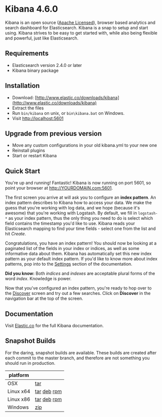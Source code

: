 # Kibana 4.6.0

Kibana  is an open source ([Apache Licensed](https://github.com/elastic/kibana/blob/master/LICENSE.md)), browser based analytics and search dashboard for Elasticsearch. Kibana is a snap to setup and start using. Kibana strives to be easy to get started with, while also being flexible and powerful, just like Elasticsearch.

## Requirements

- Elasticsearch version 2.4.0 or later
- Kibana binary package

## Installation

* Download: [http://www.elastic.co/downloads/kibana](http://www.elastic.co/downloads/kibana)
* Extract the files
* Run `bin/kibana` on unix, or `bin\kibana.bat` on Windows.
* Visit [http://localhost:5601](http://localhost:5601)


## Upgrade from previous version

* Move any custom configurations in your old kibana.yml to your new one
* Reinstall plugins
* Start or restart Kibana

## Quick Start

You're up and running! Fantastic! Kibana is now running on port 5601, so point your browser at http://YOURDOMAIN.com:5601.

The first screen you arrive at will ask you to configure an **index pattern**. An index pattern describes to Kibana how to access your data. We make the guess that you're working with log data, and we hope (because it's awesome) that you're working with Logstash. By default, we fill in `logstash-*` as your index pattern, thus the only thing you need to do is select which field contains the timestamp you'd like to use. Kibana reads your Elasticsearch mapping to find your time fields - select one from the list and hit *Create*.

Congratulations, you have an index pattern! You should now be looking at a paginated list of the fields in your index or indices, as well as some informative data about them. Kibana has automatically set this new index pattern as your default index pattern. If you'd like to know more about index patterns, pop into to the [Settings](#settings) section of the documentation.

**Did you know:** Both *indices* and *indexes* are acceptable plural forms of the word *index*. Knowledge is power.

Now that you've configured an index pattern, you're ready to hop over to the [Discover](#discover) screen and try out a few searches. Click on **Discover** in the navigation bar at the top of the screen.

## Documentation

Visit [Elastic.co](http://www.elastic.co/guide/en/kibana/current/index.html) for the full Kibana documentation.

## Snapshot Builds

For the daring, snapshot builds are available. These builds are created after each commit to the master branch, and therefore are not something you should run in production.

| platform |  |
| --- | --- |
| OSX | [tar](http://download.elastic.co/kibana/kibana-snapshot/kibana-4.6.0-SNAPSHOT-darwin-x86_64.tar.gz) |
| Linux x64 | [tar](http://download.elastic.co/kibana/kibana-snapshot/kibana-4.6.0-SNAPSHOT-linux-x86_64.tar.gz) [deb](https://download.elastic.co/kibana/kibana-snapshot/kibana-4.6.0-SNAPSHOT-amd64.deb) [rpm](https://download.elastic.co/kibana/kibana-snapshot/kibana-4.6.0-SNAPSHOT-x86_64.rpm) |
| Linux x86 | [tar](http://download.elastic.co/kibana/kibana-snapshot/kibana-4.6.0-SNAPSHOT-linux-x86.tar.gz) [deb](https://download.elastic.co/kibana/kibana-snapshot/kibana-4.6.0-SNAPSHOT-i386.deb) [rpm](https://download.elastic.co/kibana/kibana-snapshot/kibana-4.6.0-SNAPSHOT-i686.rpm) |
| Windows | [zip](http://download.elastic.co/kibana/kibana-snapshot/kibana-4.6.0-SNAPSHOT-windows-x86.zip) |
